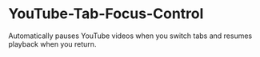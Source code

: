 # YouTube-Tab-Focus-Control
Automatically pauses YouTube videos when you switch tabs and resumes playback when you return.
